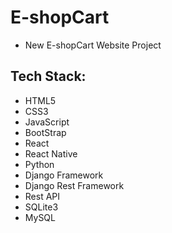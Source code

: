 # E-shopCart
- New E-shopCart Website Project

## Tech Stack:
- HTML5
- CSS3
- JavaScript
- BootStrap
- React
- React Native
- Python
- Django Framework
- Django Rest Framework
- Rest API
- SQLite3
- MySQL
